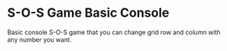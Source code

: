 # S-O-S Game Basic Console
Basic console S-O-S game that you can change grid row and column with any number you want.
